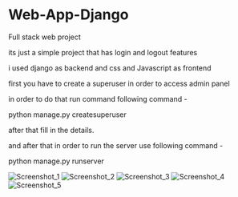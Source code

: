 # Web-App-Django
Full stack web project

its just a simple project that has login and logout features

i used django as backend and css and Javascript as frontend

first you have to create a superuser in order to access admin panel 

in order to do that run command following command -

python manage.py createsuperuser

after that fill in the details.



and after that in order to run the server use following command -

python manage.py runserver


![Screenshot_1](https://user-images.githubusercontent.com/69228609/211873521-949d251d-d1a2-47ed-8b1b-cfb487362987.png)
![Screenshot_2](https://user-images.githubusercontent.com/69228609/211873524-a16dfa9b-35d0-42b7-9659-f8a722625f1a.png)
![Screenshot_3](https://user-images.githubusercontent.com/69228609/211873528-f815e8e8-edc1-4872-a698-9088ae024349.png)
![Screenshot_4](https://user-images.githubusercontent.com/69228609/211873503-96c20e77-f8e8-4459-9fc0-f6b3cf8de0ac.png)
![Screenshot_5](https://user-images.githubusercontent.com/69228609/211873517-0f0c687f-5cbe-4103-9d1f-3bcb0536b409.png)


